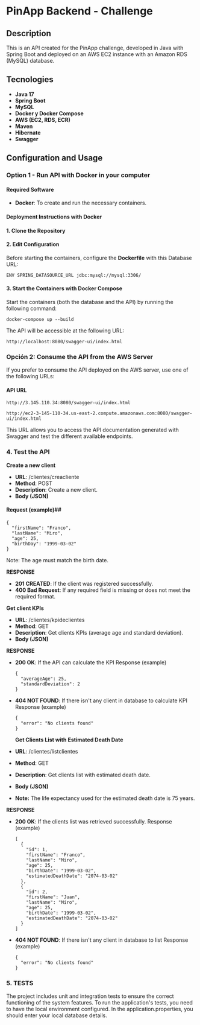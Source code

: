 # PinApp Backend - Challenge

## Description

This is an API created for the PinApp challenge, developed in Java with Spring Boot and deployed on an AWS EC2 instance with an Amazon RDS (MySQL) database.

## Tecnologies
- **Java 17**
- **Spring Boot**
- **MySQL**
- **Docker y Docker Compose**
- **AWS (EC2, RDS, ECR)**
- **Maven**
- **Hibernate**
- **Swagger**

## Configuration and Usage

### Option 1 - Run API with Docker in your computer

#### Required Software

- **Docker**: To create and run the necessary containers.

#### Deployment Instructions with Docker

#### 1. Clone the Repository

#### 2. Edit Configuration
Before starting the containers, configure the **Dockerfile** with this Database URL:

    ENV SPRING_DATASOURCE_URL jdbc:mysql://mysql:3306/

#### 3. Start the Containers with Docker Compose

Start the containers (both the database and the API) by running the following command:

    docker-compose up --build

The API will be accessible at the following URL:

    http://localhost:8080/swagger-ui/index.html


### Opción 2: Consume the API from the AWS Server

If you prefer to consume the API deployed on the AWS server, use one of the following URLs:

#### API URL

    http://3.145.110.34:8080/swagger-ui/index.html

    http://ec2-3-145-110-34.us-east-2.compute.amazonaws.com:8080/swagger-ui/index.html

This URL allows you to access the API documentation generated with Swagger and test the different available endpoints.

### 4. Test the API
**Create a new client**

- **URL**: /clientes/creacliente
- **Method**: POST
- **Description**: Create a new client.
- **Body (JSON)**

#### Request (example)##

    {
      "firstName": "Franco",
      "lastName": "Miro",
      "age": 25,
      "birthDay": "1999-03-02"
    }
Note: The age must match the birth date.

**RESPONSE**
- **201 CREATED**: If the client was registered successfully.
- **400 Bad Request**: If any required field is missing or does not meet the required format.


**Get client KPIs**

- **URL**: /clientes/kpideclientes
- **Method**: GET
- **Description**: Get clients KPIs (average age and standard deviation).
- **Body (JSON)**


**RESPONSE**
- **200 OK**: If the API can calculate the KPI
   Response (example)
  
      {
        "averageAge": 25,
        "standardDeviation": 2
      }
  
- **404 NOT FOUND**: If there isn't any client in database to calculate KPI
   Response (example)
  
      {
        "error": "No clients found"
      }


  **Get Clients List with Estimated Death Date**

- **URL**: /clientes/listclientes
- **Method**: GET
- **Description**: Get clients list with estimated death date.
- **Body (JSON)**
- **Note:** The life expectancy used for the estimated death date is 75 years.


**RESPONSE**
- **200 OK**: If the clients list was retrieved successfully.
   Response (example)
  
      [
        {
          "id": 1,
          "firstName": "Franco",
          "lastName": "Miro",
          "age": 25,
          "birthDate": "1999-03-02",
          "estimatedDeathDate": "2074-03-02"
        },
        {
          "id": 2,
          "firstName": "Juan",
          "lastName": "Miro",
          "age": 25,
          "birthDate": "1999-03-02",
          "estimatedDeathDate": "2074-03-02"
        }
      ]
  
- **404 NOT FOUND**: If there isn't any client in database to list
   Response (example)

      {
        "error": "No clients found"
      }


### 5. TESTS
The project includes unit and integration tests to ensure the correct functioning of the system features.
To run the application's tests, you need to have the local environment configured. In the application.properties, you should enter your local database details.

